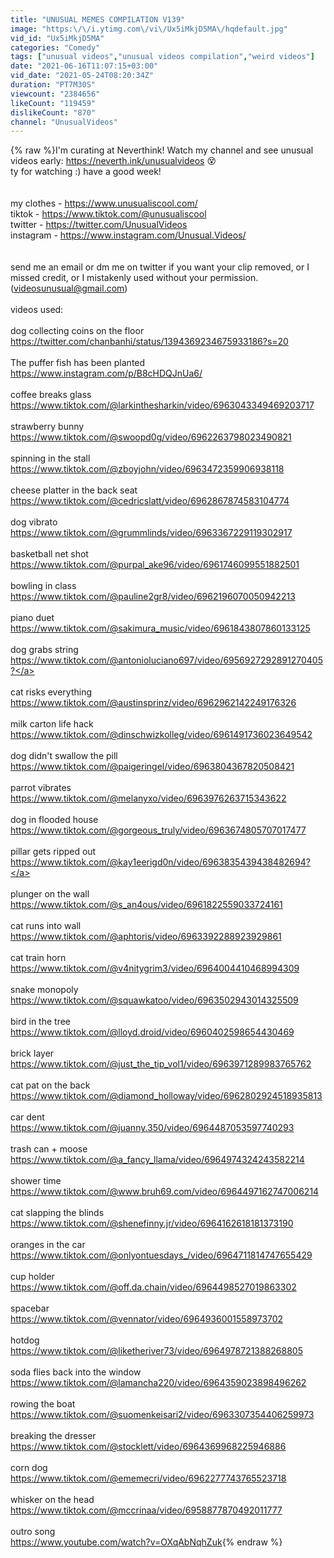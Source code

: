```yaml
---
title: "UNUSUAL MEMES COMPILATION V139"
image: "https:\/\/i.ytimg.com\/vi\/Ux5iMkjD5MA\/hqdefault.jpg"
vid_id: "Ux5iMkjD5MA"
categories: "Comedy"
tags: ["unusual videos","unusual videos compilation","weird videos"]
date: "2021-06-16T11:07:15+03:00"
vid_date: "2021-05-24T08:20:34Z"
duration: "PT7M30S"
viewcount: "2384656"
likeCount: "119459"
dislikeCount: "870"
channel: "UnusualVideos"
---
```

{% raw %}I'm curating at Neverthink! Watch my channel and see unusual videos early: <a rel="nofollow" target="blank" href="https://neverth.ink/unusualvideos">https://neverth.ink/unusualvideos</a> 😵<br />ty for watching :) have a good week!<br /><br /><br />my clothes - <a rel="nofollow" target="blank" href="https://www.unusualiscool.com/">https://www.unusualiscool.com/</a><br />tiktok - <a rel="nofollow" target="blank" href="https://www.tiktok.com/@unusualiscool">https://www.tiktok.com/@unusualiscool</a><br />twitter - <a rel="nofollow" target="blank" href="https://twitter.com/UnusualVideos">https://twitter.com/UnusualVideos</a><br />instagram - <a rel="nofollow" target="blank" href="https://www.instagram.com/Unusual.Videos/">https://www.instagram.com/Unusual.Videos/</a><br /><br /><br />send me an email or dm me on twitter if you want your clip removed, or I missed credit, or I mistakenly used without your permission.<br />(videosunusual@gmail.com)<br /><br />videos used:<br /><br />dog collecting coins on the floor<br /><a rel="nofollow" target="blank" href="https://twitter.com/chanbanhi/status/1394369234675933186?s=20">https://twitter.com/chanbanhi/status/1394369234675933186?s=20</a><br /><br />The puffer fish has been planted<br /><a rel="nofollow" target="blank" href="https://www.instagram.com/p/B8cHDQJnUa6/">https://www.instagram.com/p/B8cHDQJnUa6/</a><br /><br />coffee breaks glass<br /><a rel="nofollow" target="blank" href="https://www.tiktok.com/@larkinthesharkin/video/6963043349469203717">https://www.tiktok.com/@larkinthesharkin/video/6963043349469203717</a><br /><br />strawberry bunny<br /><a rel="nofollow" target="blank" href="https://www.tiktok.com/@swoopd0g/video/6962263798023490821">https://www.tiktok.com/@swoopd0g/video/6962263798023490821</a><br /><br />spinning in the stall<br /><a rel="nofollow" target="blank" href="https://www.tiktok.com/@zboyjohn/video/6963472359906938118">https://www.tiktok.com/@zboyjohn/video/6963472359906938118</a><br /><br />cheese platter in the back seat<br /><a rel="nofollow" target="blank" href="https://www.tiktok.com/@cedricslatt/video/6962867874583104774">https://www.tiktok.com/@cedricslatt/video/6962867874583104774</a><br /><br />dog vibrato<br /><a rel="nofollow" target="blank" href="https://www.tiktok.com/@grummlinds/video/6963367229119302917">https://www.tiktok.com/@grummlinds/video/6963367229119302917</a><br /><br />basketball net shot<br /><a rel="nofollow" target="blank" href="https://www.tiktok.com/@purpal_ake96/video/6961746099551882501">https://www.tiktok.com/@purpal_ake96/video/6961746099551882501</a><br /><br />bowling in class<br /><a rel="nofollow" target="blank" href="https://www.tiktok.com/@pauline2gr8/video/6962196070050942213">https://www.tiktok.com/@pauline2gr8/video/6962196070050942213</a><br /><br />piano duet<br /><a rel="nofollow" target="blank" href="https://www.tiktok.com/@sakimura_music/video/6961843807860133125">https://www.tiktok.com/@sakimura_music/video/6961843807860133125</a><br /><br />dog grabs string<br /><a rel="nofollow" target="blank" href="https://www.tiktok.com/@antonioluciano697/video/6956927292891270405?">https://www.tiktok.com/@antonioluciano697/video/6956927292891270405?</a><br /><br />cat risks everything<br /><a rel="nofollow" target="blank" href="https://www.tiktok.com/@austinsprinz/video/6962962142249176326">https://www.tiktok.com/@austinsprinz/video/6962962142249176326</a><br /><br />milk carton life hack<br /><a rel="nofollow" target="blank" href="https://www.tiktok.com/@dinschwizkolleg/video/6961491736023649542">https://www.tiktok.com/@dinschwizkolleg/video/6961491736023649542</a><br /><br />dog didn't swallow the pill<br /><a rel="nofollow" target="blank" href="https://www.tiktok.com/@paigeringel/video/6963804367820508421">https://www.tiktok.com/@paigeringel/video/6963804367820508421</a><br /><br />parrot vibrates<br /><a rel="nofollow" target="blank" href="https://www.tiktok.com/@melanyxo/video/6963976263715343622">https://www.tiktok.com/@melanyxo/video/6963976263715343622</a><br /><br />dog in flooded house<br /><a rel="nofollow" target="blank" href="https://www.tiktok.com/@gorgeous_truly/video/6963674805707017477">https://www.tiktok.com/@gorgeous_truly/video/6963674805707017477</a><br /><br />pillar gets ripped out<br /><a rel="nofollow" target="blank" href="https://www.tiktok.com/@kay1eerigd0n/video/6963835439438482694?">https://www.tiktok.com/@kay1eerigd0n/video/6963835439438482694?</a><br /><br />plunger on the wall<br /><a rel="nofollow" target="blank" href="https://www.tiktok.com/@s_an4ous/video/6961822559033724161">https://www.tiktok.com/@s_an4ous/video/6961822559033724161</a><br /><br />cat runs into wall<br /><a rel="nofollow" target="blank" href="https://www.tiktok.com/@aphtoris/video/6963392288923929861">https://www.tiktok.com/@aphtoris/video/6963392288923929861</a><br /><br />cat train horn<br /><a rel="nofollow" target="blank" href="https://www.tiktok.com/@v4nitygrim3/video/6964004410468994309">https://www.tiktok.com/@v4nitygrim3/video/6964004410468994309</a><br /><br />snake monopoly<br /><a rel="nofollow" target="blank" href="https://www.tiktok.com/@squawkatoo/video/6963502943014325509">https://www.tiktok.com/@squawkatoo/video/6963502943014325509</a><br /><br />bird in the tree<br /><a rel="nofollow" target="blank" href="https://www.tiktok.com/@lloyd.droid/video/6960402598654430469">https://www.tiktok.com/@lloyd.droid/video/6960402598654430469</a><br /><br />brick layer<br /><a rel="nofollow" target="blank" href="https://www.tiktok.com/@just_the_tip_vol1/video/6963971289983765762">https://www.tiktok.com/@just_the_tip_vol1/video/6963971289983765762</a><br /><br />cat pat on the back<br /><a rel="nofollow" target="blank" href="https://www.tiktok.com/@diamond_holloway/video/6962802924518935813">https://www.tiktok.com/@diamond_holloway/video/6962802924518935813</a><br /><br />car dent<br /><a rel="nofollow" target="blank" href="https://www.tiktok.com/@juanny.350/video/6964487053597740293">https://www.tiktok.com/@juanny.350/video/6964487053597740293</a><br /><br />trash can + moose<br /><a rel="nofollow" target="blank" href="https://www.tiktok.com/@a_fancy_llama/video/6964974324243582214">https://www.tiktok.com/@a_fancy_llama/video/6964974324243582214</a><br /><br />shower time<br /><a rel="nofollow" target="blank" href="https://www.tiktok.com/@www.bruh69.com/video/6964497162747006214">https://www.tiktok.com/@www.bruh69.com/video/6964497162747006214</a><br /><br />cat slapping the blinds<br /><a rel="nofollow" target="blank" href="https://www.tiktok.com/@shenefinny.jr/video/6964162618181373190">https://www.tiktok.com/@shenefinny.jr/video/6964162618181373190</a><br /><br />oranges in the car<br /><a rel="nofollow" target="blank" href="https://www.tiktok.com/@onlyontuesdays_/video/6964711814747655429">https://www.tiktok.com/@onlyontuesdays_/video/6964711814747655429</a><br /><br />cup holder<br /><a rel="nofollow" target="blank" href="https://www.tiktok.com/@off.da.chain/video/6964498527019863302">https://www.tiktok.com/@off.da.chain/video/6964498527019863302</a><br /><br />spacebar<br /><a rel="nofollow" target="blank" href="https://www.tiktok.com/@vennator/video/6964936001558973702">https://www.tiktok.com/@vennator/video/6964936001558973702</a><br /><br />hotdog<br /><a rel="nofollow" target="blank" href="https://www.tiktok.com/@liketheriver73/video/6964978721388268805">https://www.tiktok.com/@liketheriver73/video/6964978721388268805</a><br /><br />soda flies back into the window<br /><a rel="nofollow" target="blank" href="https://www.tiktok.com/@lamancha220/video/6964359023898496262">https://www.tiktok.com/@lamancha220/video/6964359023898496262</a><br /><br />rowing the boat<br /><a rel="nofollow" target="blank" href="https://www.tiktok.com/@suomenkeisari2/video/6963307354406259973">https://www.tiktok.com/@suomenkeisari2/video/6963307354406259973</a><br /><br />breaking the dresser<br /><a rel="nofollow" target="blank" href="https://www.tiktok.com/@stocklett/video/6964369968225946886">https://www.tiktok.com/@stocklett/video/6964369968225946886</a><br /><br />corn dog<br /><a rel="nofollow" target="blank" href="https://www.tiktok.com/@ememecri/video/6962277743765523718">https://www.tiktok.com/@ememecri/video/6962277743765523718</a><br /><br />whisker on the head<br /><a rel="nofollow" target="blank" href="https://www.tiktok.com/@mccrinaa/video/6958877870492011777">https://www.tiktok.com/@mccrinaa/video/6958877870492011777</a><br /><br />outro song<br /><a rel="nofollow" target="blank" href="https://www.youtube.com/watch?v=OXqAbNqhZuk">https://www.youtube.com/watch?v=OXqAbNqhZuk</a>{% endraw %}
